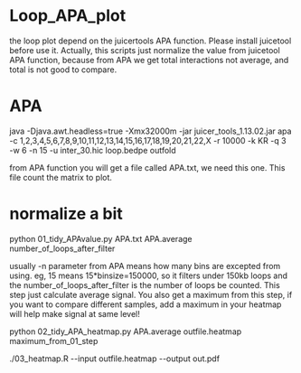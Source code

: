 # Loop_APA_plot
the loop plot depend on the juicertools APA function. Please install juicetool before use it.
Actually, this scripts just normalize the value from juicetool APA function, because from APA we get total interactions not average, and total is not good to compare.

# APA
java -Djava.awt.headless=true -Xmx32000m -jar juicer_tools_1.13.02.jar apa  -c 1,2,3,4,5,6,7,8,9,10,11,12,13,14,15,16,17,18,19,20,21,22,X -r 10000 -k KR -q 3 \
-w 6 -n 15 -u  inter_30.hic loop.bedpe outfold

from APA function you will get a file called APA.txt, we need this one. This file count the matrix to plot.

# normalize a bit 
python 01_tidy_APAvalue.py APA.txt APA.average number_of_loops_after_filter

usually -n parameter from APA means how many bins are excepted from using. eg, 15 means 15*binsize=150000, so it filters under 150kb loops
and the number_of_loops_after_filter is the number of loops be counted. 
This step just calculate average signal. You also get a maximum from this step, if you want to compare different samples, 
add a maximum in your heatmap will help make signal at same level!

python 02_tidy_APA_heatmap.py APA.average outfile.heatmap maximum_from_01_step

./03_heatmap.R --input outfile.heatmap --output out.pdf
